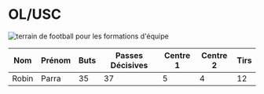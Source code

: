 <!DOCTYPE html>
<html lang="fr">
<head>
    <meta charset="UTF-8">
    <meta name="viewport" content="width=device-width, initial-scale=1.0">
    <title>Stats US Colomiers Féminine 24-25</title>
</head>
<body>
    <h1>OL/USC</h1>
    <img src="https://cdn.ssref.net/req/1/images/fb/pitch.svg" alt="terrain de football pour les formations d'équipe">
    <table id="stats-table">
        <thead>
            <tr>
                <th scope="col">Nom</th>
                <th scope="col">Prénom</th>
                <th scope="col">Buts</th>
                <th scope="col">Passes Décisives</th>
                <th scope="col">Centre 1</th>
                <th scope="col">Centre 2</th</th>
                <th scope="col">Tirs</th>
                <!-- Assurez-vous que les colonnes sont uniques -->
            </tr>
        </thead>
        <tbody>
            <!-- Ajoutez les données des statistiques offensives ici -->
            <tr>
                <td>Robin</td>
                <td>Parra</td>
                <td>35</td>
                <td>37</td>
                <td>5</td>
                <td>4</td> <!-- Exemple d'une autre statistique -->
                <td>12</td> <!-- Exemple d'une statistique pour les tirs -->
            </tr>
            <!-- Autres joueuses -->
        </tbody>
    </table>
</body>
</html>
